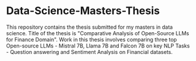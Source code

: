 # Data-Science-Masters-Thesis
This repository contains the thesis submitted for my masters in data science. Title of the thesis is "Comparative Analysis of Open-Source LLMs for Finance Domain". Work in this thesis involves comparing three top Open-source LLMs - Mistral 7B, Llama 7B and Falcon 7B on key NLP Tasks - Question answering and Sentiment Analysis on Financial datasets.
